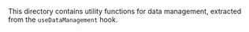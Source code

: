 This directory contains utility functions for data management, extracted from the `useDataManagement` hook.
